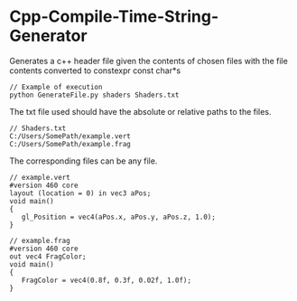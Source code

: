 # Cpp-Compile-Time-String-Generator
Generates a c++ header file given the contents of chosen files with the file contents converted to constexpr const char*s

```
// Example of execution
python GenerateFile.py shaders Shaders.txt
```

The txt file used should have the absolute or relative paths to the files.

```
// Shaders.txt
C:/Users/SomePath/example.vert
C:/Users/SomePath/example.frag
```

The corresponding files can be any file.

```
// example.vert
#version 460 core
layout (location = 0) in vec3 aPos;
void main()
{
   gl_Position = vec4(aPos.x, aPos.y, aPos.z, 1.0);
}

// example.frag
#version 460 core
out vec4 FragColor;
void main()
{
   FragColor = vec4(0.8f, 0.3f, 0.02f, 1.0f);
}
```